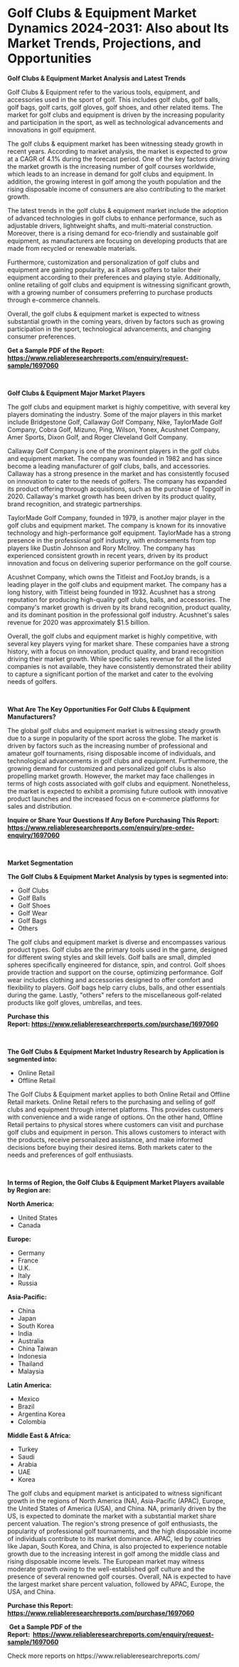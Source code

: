 <p><h1>Golf Clubs & Equipment Market Dynamics 2024-2031: Also about Its Market Trends, Projections, and Opportunities</h1></p><p><strong>Golf Clubs & Equipment Market Analysis and Latest Trends</strong></p>
<p><p>Golf Clubs & Equipment refer to the various tools, equipment, and accessories used in the sport of golf. This includes golf clubs, golf balls, golf bags, golf carts, golf gloves, golf shoes, and other related items. The market for golf clubs and equipment is driven by the increasing popularity and participation in the sport, as well as technological advancements and innovations in golf equipment.</p><p>The golf clubs & equipment market has been witnessing steady growth in recent years. According to market analysis, the market is expected to grow at a CAGR of 4.1% during the forecast period. One of the key factors driving the market growth is the increasing number of golf courses worldwide, which leads to an increase in demand for golf clubs and equipment. In addition, the growing interest in golf among the youth population and the rising disposable income of consumers are also contributing to the market growth.</p><p>The latest trends in the golf clubs & equipment market include the adoption of advanced technologies in golf clubs to enhance performance, such as adjustable drivers, lightweight shafts, and multi-material construction. Moreover, there is a rising demand for eco-friendly and sustainable golf equipment, as manufacturers are focusing on developing products that are made from recycled or renewable materials.</p><p>Furthermore, customization and personalization of golf clubs and equipment are gaining popularity, as it allows golfers to tailor their equipment according to their preferences and playing style. Additionally, online retailing of golf clubs and equipment is witnessing significant growth, with a growing number of consumers preferring to purchase products through e-commerce channels.</p><p>Overall, the golf clubs & equipment market is expected to witness substantial growth in the coming years, driven by factors such as growing participation in the sport, technological advancements, and changing consumer preferences.</p></p>
<p><strong>Get a Sample PDF of the Report:&nbsp; <a href="https://www.reliableresearchreports.com/enquiry/request-sample/1697060">https://www.reliableresearchreports.com/enquiry/request-sample/1697060</a></strong></p>
<p>&nbsp;</p>
<p><strong>Golf Clubs & Equipment Major Market Players</strong></p>
<p><p>The golf clubs and equipment market is highly competitive, with several key players dominating the industry. Some of the major players in this market include Bridgestone Golf, Callaway Golf Company, Nike, TaylorMade Golf Company, Cobra Golf, Mizuno, Ping, Wilson, Yonex, Acushnet Company, Amer Sports, Dixon Golf, and Roger Cleveland Golf Company.</p><p>Callaway Golf Company is one of the prominent players in the golf clubs and equipment market. The company was founded in 1982 and has since become a leading manufacturer of golf clubs, balls, and accessories. Callaway has a strong presence in the market and has consistently focused on innovation to cater to the needs of golfers. The company has expanded its product offering through acquisitions, such as the purchase of Topgolf in 2020. Callaway's market growth has been driven by its product quality, brand recognition, and strategic partnerships.</p><p>TaylorMade Golf Company, founded in 1979, is another major player in the golf clubs and equipment market. The company is known for its innovative technology and high-performance golf equipment. TaylorMade has a strong presence in the professional golf industry, with endorsements from top players like Dustin Johnson and Rory McIlroy. The company has experienced consistent growth in recent years, driven by its product innovation and focus on delivering superior performance on the golf course.</p><p>Acushnet Company, which owns the Titleist and FootJoy brands, is a leading player in the golf clubs and equipment market. The company has a long history, with Titleist being founded in 1932. Acushnet has a strong reputation for producing high-quality golf clubs, balls, and accessories. The company's market growth is driven by its brand recognition, product quality, and its dominant position in the professional golf industry. Acushnet's sales revenue for 2020 was approximately $1.5 billion.</p><p>Overall, the golf clubs and equipment market is highly competitive, with several key players vying for market share. These companies have a strong history, with a focus on innovation, product quality, and brand recognition driving their market growth. While specific sales revenue for all the listed companies is not available, they have consistently demonstrated their ability to capture a significant portion of the market and cater to the evolving needs of golfers.</p></p>
<p>&nbsp;</p>
<p><strong>What Are The Key Opportunities For Golf Clubs & Equipment Manufacturers?</strong></p>
<p><p>The global golf clubs and equipment market is witnessing steady growth due to a surge in popularity of the sport across the globe. The market is driven by factors such as the increasing number of professional and amateur golf tournaments, rising disposable income of individuals, and technological advancements in golf clubs and equipment. Furthermore, the growing demand for customized and personalized golf clubs is also propelling market growth. However, the market may face challenges in terms of high costs associated with golf clubs and equipment. Nonetheless, the market is expected to exhibit a promising future outlook with innovative product launches and the increased focus on e-commerce platforms for sales and distribution.</p></p>
<p><strong>Inquire or Share Your Questions If Any Before Purchasing This Report: <a href="https://www.reliableresearchreports.com/enquiry/pre-order-enquiry/1697060">https://www.reliableresearchreports.com/enquiry/pre-order-enquiry/1697060</a></strong></p>
<p>&nbsp;</p>
<p><strong>Market Segmentation</strong></p>
<p><strong>The Golf Clubs & Equipment Market Analysis by types is segmented into:</strong></p>
<p><ul><li>Golf Clubs</li><li>Golf Balls</li><li>Golf Shoes</li><li>Golf Wear</li><li>Golf Bags</li><li>Others</li></ul></p>
<p><p>The golf clubs and equipment market is diverse and encompasses various product types. Golf clubs are the primary tools used in the game, designed for different swing styles and skill levels. Golf balls are small, dimpled spheres specifically engineered for distance, spin, and control. Golf shoes provide traction and support on the course, optimizing performance. Golf wear includes clothing and accessories designed to offer comfort and flexibility to players. Golf bags help carry clubs, balls, and other essentials during the game. Lastly, "others" refers to the miscellaneous golf-related products like golf gloves, umbrellas, and tees.</p></p>
<p><strong>Purchase this Report:&nbsp;<a href="https://www.reliableresearchreports.com/purchase/1697060">https://www.reliableresearchreports.com/purchase/1697060</a></strong></p>
<p>&nbsp;</p>
<p><strong>The Golf Clubs & Equipment Market Industry Research by Application is segmented into:</strong></p>
<p><ul><li>Online Retail</li><li>Offline Retail</li></ul></p>
<p><p>The Golf Clubs & Equipment market applies to both Online Retail and Offline Retail markets. Online Retail refers to the purchasing and selling of golf clubs and equipment through internet platforms. This provides customers with convenience and a wide range of options. On the other hand, Offline Retail pertains to physical stores where customers can visit and purchase golf clubs and equipment in person. This allows customers to interact with the products, receive personalized assistance, and make informed decisions before buying their desired items. Both markets cater to the needs and preferences of golf enthusiasts.</p></p>
<p>&nbsp;</p>
<p><strong>In terms of Region, the Golf Clubs & Equipment Market Players available by Region are:</strong></p>
<p>
    <p> <strong> North America: </strong>
        <ul>
            <li>United States</li>
            <li>Canada</li>
        </ul>
        </p> 
    <p> <strong> Europe: </strong>
        <ul>
            <li>Germany</li>
            <li>France</li>
            <li>U.K.</li>
            <li>Italy</li>
            <li>Russia</li>
        </ul>
        </p> 
    <p> <strong> Asia-Pacific: </strong>
        <ul>
            <li>China</li>
            <li>Japan</li>
            <li>South Korea</li>
            <li>India</li>
            <li>Australia</li>
            <li>China Taiwan</li>
            <li>Indonesia</li>
            <li>Thailand</li>
            <li>Malaysia</li>
        </ul>
        </p> 
    <p> <strong> Latin America: </strong>
        <ul>
            <li>Mexico</li>
            <li>Brazil</li>
            <li>Argentina Korea</li>
            <li>Colombia</li>
        </ul>
        </p> 
    <p> <strong> Middle East & Africa: </strong>
        <ul>
            <li>Turkey</li>
            <li>Saudi</li>
            <li>Arabia</li>
            <li>UAE</li>
            <li>Korea</li>
        </ul>
    </p>
    </p>
<p><p>The golf clubs and equipment market is anticipated to witness significant growth in the regions of North America (NA), Asia-Pacific (APAC), Europe, the United States of America (USA), and China. NA, primarily driven by the US, is expected to dominate the market with a substantial market share percent valuation. The region's strong presence of golf enthusiasts, the popularity of professional golf tournaments, and the high disposable income of individuals contribute to its market dominance. APAC, led by countries like Japan, South Korea, and China, is also projected to experience notable growth due to the increasing interest in golf among the middle class and rising disposable income levels. The European market may witness moderate growth owing to the well-established golf culture and the presence of several renowned golf courses. Overall, NA is expected to have the largest market share percent valuation, followed by APAC, Europe, the USA, and China.</p></p>
<p><strong>Purchase this Report: <a href="https://www.reliableresearchreports.com/purchase/1697060">https://www.reliableresearchreports.com/purchase/1697060</a></strong></p>
<p>&nbsp;<strong>Get a Sample PDF of the Report:&nbsp;&nbsp;<a href="https://www.reliableresearchreports.com/enquiry/request-sample/1697060">https://www.reliableresearchreports.com/enquiry/request-sample/1697060</a></strong></p>
<p><strong></strong></p>
<p>Check more reports on https://www.reliableresearchreports.com/</p>